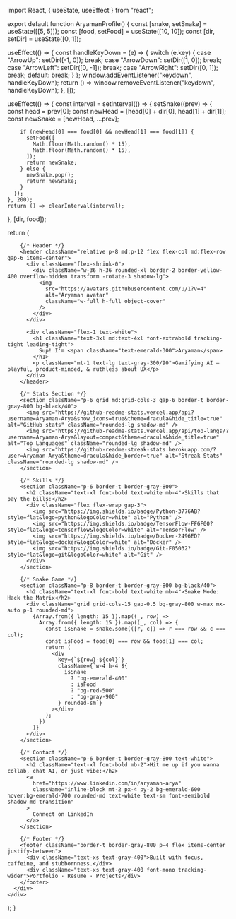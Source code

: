 import React, { useState, useEffect } from "react";

export default function AryamanProfile() {
  const [snake, setSnake] = useState([[5, 5]]);
  const [food, setFood] = useState([10, 10]);
  const [dir, setDir] = useState([0, 1]);

  useEffect(() => {
    const handleKeyDown = (e) => {
      switch (e.key) {
        case "ArrowUp":
          setDir([-1, 0]);
          break;
        case "ArrowDown":
          setDir([1, 0]);
          break;
        case "ArrowLeft":
          setDir([0, -1]);
          break;
        case "ArrowRight":
          setDir([0, 1]);
          break;
        default:
          break;
      }
    };
    window.addEventListener("keydown", handleKeyDown);
    return () => window.removeEventListener("keydown", handleKeyDown);
  }, []);

  useEffect(() => {
    const interval = setInterval(() => {
      setSnake((prev) => {
        const head = prev[0];
        const newHead = [head[0] + dir[0], head[1] + dir[1]];
        const newSnake = [newHead, ...prev];

        if (newHead[0] === food[0] && newHead[1] === food[1]) {
          setFood([
            Math.floor(Math.random() * 15),
            Math.floor(Math.random() * 15),
          ]);
          return newSnake;
        } else {
          newSnake.pop();
          return newSnake;
        }
      });
    }, 200);
    return () => clearInterval(interval);
  }, [dir, food]);

  return (
    <div className="min-h-screen bg-gradient-to-br from-gray-900 via-green-900 to-black flex items-center justify-center p-6">
      <div className="relative w-full max-w-5xl rounded-2xl shadow-2xl overflow-hidden border border-gray-800 bg-black/60 backdrop-blur-md">

        {/* Header */}
        <header className="relative p-8 md:p-12 flex flex-col md:flex-row gap-6 items-center">
          <div className="flex-shrink-0">
            <div className="w-36 h-36 rounded-xl border-2 border-yellow-400 overflow-hidden transform -rotate-3 shadow-lg">
              <img
                src="https://avatars.githubusercontent.com/u/1?v=4"
                alt="Aryaman avatar"
                className="w-full h-full object-cover"
              />
            </div>
          </div>

          <div className="flex-1 text-white">
            <h1 className="text-3xl md:text-4xl font-extrabold tracking-tight leading-tight">
              Sup! I'm <span className="text-emerald-300">Aryaman</span>
            </h1>
            <p className="mt-1 text-lg text-gray-300/90">Gamifying AI — playful, product-minded, & ruthless about UX</p>
          </div>
        </header>

        {/* Stats Section */}
        <section className="p-6 grid md:grid-cols-3 gap-6 border-t border-gray-800 bg-black/40">
          <img src="https://github-readme-stats.vercel.app/api?username=Aryaman-Arya&show_icons=true&theme=dracula&hide_title=true" alt="GitHub stats" className="rounded-lg shadow-md" />
          <img src="https://github-readme-stats.vercel.app/api/top-langs/?username=Aryaman-Arya&layout=compact&theme=dracula&hide_title=true" alt="Top Languages" className="rounded-lg shadow-md" />
          <img src="https://github-readme-streak-stats.herokuapp.com/?user=Aryaman-Arya&theme=dracula&hide_border=true" alt="Streak Stats" className="rounded-lg shadow-md" />
        </section>

        {/* Skills */}
        <section className="p-6 border-t border-gray-800">
          <h2 className="text-xl font-bold text-white mb-4">Skills that pay the bills:</h2>
          <div className="flex flex-wrap gap-3">
            <img src="https://img.shields.io/badge/Python-3776AB?style=flat&logo=python&logoColor=white" alt="Python" />
            <img src="https://img.shields.io/badge/TensorFlow-FF6F00?style=flat&logo=tensorflow&logoColor=white" alt="TensorFlow" />
            <img src="https://img.shields.io/badge/Docker-2496ED?style=flat&logo=docker&logoColor=white" alt="Docker" />
            <img src="https://img.shields.io/badge/Git-F05032?style=flat&logo=git&logoColor=white" alt="Git" />
          </div>
        </section>

        {/* Snake Game */}
        <section className="p-8 border-t border-gray-800 bg-black/40">
          <h2 className="text-xl font-bold text-white mb-4">Snake Mode: Hack the Matrix</h2>
          <div className="grid grid-cols-15 gap-0.5 bg-gray-800 w-max mx-auto p-1 rounded-md">
            {Array.from({ length: 15 }).map((_, row) =>
              Array.from({ length: 15 }).map((_, col) => {
                const isSnake = snake.some(([r, c]) => r === row && c === col);
                const isFood = food[0] === row && food[1] === col;
                return (
                  <div
                    key={`${row}-${col}`}
                    className={`w-4 h-4 ${
                      isSnake
                        ? "bg-emerald-400"
                        : isFood
                        ? "bg-red-500"
                        : "bg-gray-900"
                    } rounded-sm`}
                  ></div>
                );
              })
            )}
          </div>
        </section>

        {/* Contact */}
        <section className="p-6 border-t border-gray-800 text-white">
          <h2 className="text-xl font-bold mb-2">Hit me up if you wanna collab, chat AI, or just vibe:</h2>
          <a
            href="https://www.linkedin.com/in/aryaman-arya"
            className="inline-block mt-2 px-4 py-2 bg-emerald-600 hover:bg-emerald-700 rounded-md text-white text-sm font-semibold shadow-md transition"
          >
            Connect on LinkedIn
          </a>
        </section>

        {/* Footer */}
        <footer className="border-t border-gray-800 p-4 flex items-center justify-between">
          <div className="text-xs text-gray-400">Built with focus, caffeine, and stubbornness.</div>
          <div className="text-xs text-gray-400 font-mono tracking-wider">Portfolio · Resume · Projects</div>
        </footer>
      </div>
    </div>
  );
}
